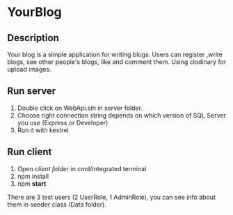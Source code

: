 # YourBlog

## Description
Your blog is a simple application for writing blogs.
Users can register ,write blogs, see other people's blogs, like and comment them.
Using clodinary for upload images.

## Run server
1. Double click on WebApi.sln in server folder.
2. Choose right connection string depends on which version of SQL Server you use (Express or Developer)
3. Run it with kestrel

## Run client
1. Open *client folder* in cmd/integrated terminal
2. npm install
3. npm **start**

There are 3 test users (2 UserRole, 1 AdminRole), you can see info about them in seeder class (Data folder).
